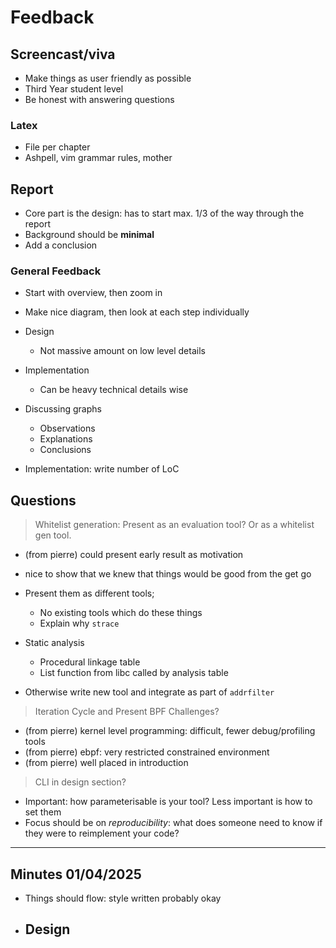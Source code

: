 # Feedback

## Screencast/viva
- Make things as user friendly as possible
- Third Year student level
- Be honest with answering questions

### Latex
- File per chapter
- Ashpell, vim grammar rules, mother

## Report
- Core part is the design: has to start max. 1/3 of the way through the report
- Background should be **minimal**
- Add a conclusion

### General Feedback
- Start with overview, then zoom in
- Make nice diagram, then look at each step individually
- Design
    - Not massive amount on low level details
- Implementation
    - Can be heavy technical details wise

- Discussing graphs
    - Observations
    - Explanations
    - Conclusions

- Implementation: write number of LoC

## Questions
> Whitelist generation: Present as an evaluation tool? Or as a whitelist gen tool.
- (from pierre) could present early result as motivation
- nice to show that we knew that things would be good from the get go

- Present them as different tools;
    - No existing tools which do these things
    - Explain why `strace` 

- Static analysis
    - Procedural linkage table
    - List function from libc called by analysis table
- Otherwise write new tool and integrate as part of `addrfilter`

> Iteration Cycle and Present BPF Challenges?
- (from pierre) kernel level programming: difficult, fewer debug/profiling tools
- (from pierre) ebpf: very restricted constrained environment
- (from pierre) well placed in introduction

> CLI in design section?
- Important: how parameterisable is your tool? Less important is how to set them
- Focus should be on _reproducibility_: what does someone need to know if they
were to reimplement your code?


---
## Minutes 01/04/2025

- Things should flow: style written probably okay
- Design
    - 





